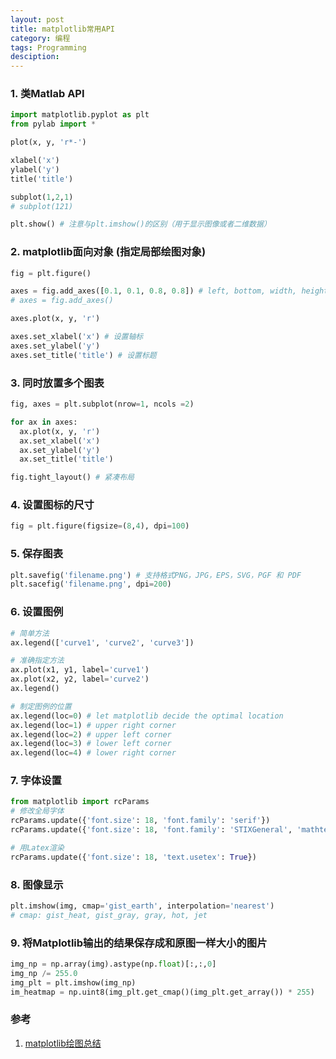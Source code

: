 ```yaml
---
layout: post
title: matplotlib常用API
category: 编程
tags: Programming
desciption: 
---
```


### 1. 类Matlab API
```python
import matplotlib.pyplot as plt
from pylab import *

plot(x, y, 'r*-')

xlabel('x')
ylabel('y')
title('title')

subplot(1,2,1)
# subplot(121)

plt.show() # 注意与plt.imshow()的区别（用于显示图像或者二维数据）
```



### 2. matplotlib面向对象 (指定局部绘图对象)



```python
fig = plt.figure()

axes = fig.add_axes([0.1, 0.1, 0.8, 0.8]) # left, bottom, width, height (range 0 to 1) 
# axes = fig.add_axes()

axes.plot(x, y, 'r')

axes.set_xlabel('x') # 设置轴标
axes.set_ylabel('y')
axes.set_title('title') # 设置标题
```



### 3. 同时放置多个图表



```python
fig, axes = plt.subplot(nrow=1, ncols =2)

for ax in axes:
  ax.plot(x, y, 'r')
  ax.set_xlabel('x')
  ax.set_ylabel('y')
  ax.set_title('title')

fig.tight_layout() # 紧凑布局
```



### 4. 设置图标的尺寸

```python
fig = plt.figure(figsize=(8,4), dpi=100)
```



### 5. 保存图表

```python
plt.savefig('filename.png') # 支持格式PNG，JPG，EPS，SVG，PGF 和 PDF
plt.sacefig('filename.png', dpi=200)
```



### 6. 设置图例

```python
# 简单方法
ax.legend(['curve1', 'curve2', 'curve3'])

# 准确指定方法
ax.plot(x1, y1, label='curve1')
ax.plot(x2, y2, label='curve2')
ax.legend()

# 制定图例的位置
ax.legend(loc=0) # let matplotlib decide the optimal location
ax.legend(loc=1) # upper right corner
ax.legend(loc=2) # upper left corner
ax.legend(loc=3) # lower left corner
ax.legend(loc=4) # lower right corner
```



### 7. 字体设置

```python
from matplotlib import rcParams
# 修改全局字体
rcParams.update({'font.size': 18, 'font.family': 'serif'})
rcParams.update({'font.size': 18, 'font.family': 'STIXGeneral', 'mathtext.fontset': 'stix'})

# 用Latex渲染
rcParams.update({'font.size': 18, 'text.usetex': True})

```



### 8. 图像显示

```python
plt.imshow(img, cmap='gist_earth', interpolation='nearest')
# cmap: gist_heat, gist_gray, gray, hot, jet
```

 

### 9. 将Matplotlib输出的结果保存成和原图一样大小的图片

```python
img_np = np.array(img).astype(np.float)[:,:,0]
img_np /= 255.0
img_plt = plt.imshow(img_np)
im_heatmap = np.uint8(img_plt.get_cmap()(img_plt.get_array()) * 255)
```





### 参考

1.  [matplotlib绘图总结](http://whuhan2013.github.io/blog/2016/09/16/python­-matplotlib­-learn/)